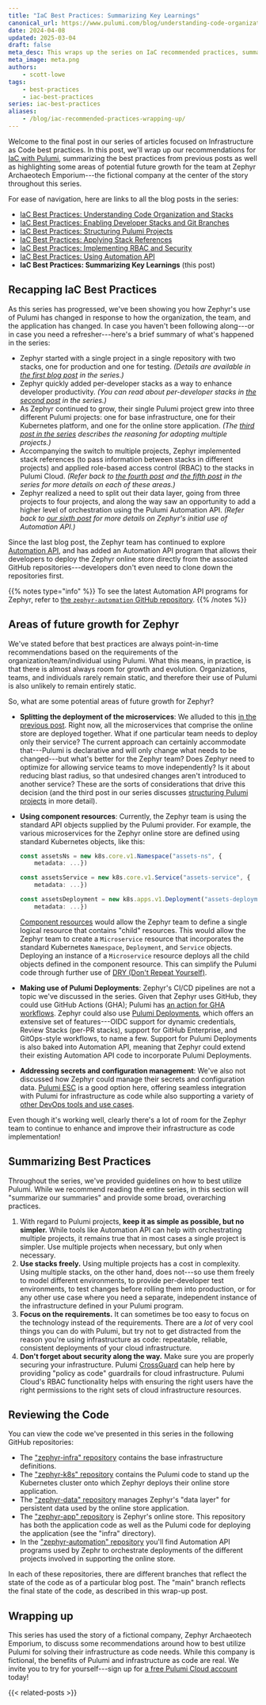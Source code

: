 ```yaml
---
title: "IaC Best Practices: Summarizing Key Learnings"
canonical_url: https://www.pulumi.com/blog/understanding-code-organization-stacks/
date: 2024-04-08
updated: 2025-03-04
draft: false
meta_desc: This wraps up the series on IaC recommended practices, summarizing the previous posts and pointing out areas of future growth for the Zephyr team.
meta_image: meta.png
authors:
    - scott-lowe
tags:
    - best-practices
    - iac-best-practices
series: iac-best-practices
aliases:
    - /blog/iac-recommended-practices-wrapping-up/
---
```


Welcome to the final post in our series of articles focused on Infrastructure as Code best practices. In this post, we'll wrap up our recommendations for [IaC with Pulumi](/product/infrastructure-as-code/), summarizing the best practices from previous posts as well as highlighting some areas of potential future growth for the team at Zephyr Archaeotech Emporium---the fictional company at the center of the story throughout this series.<!--more-->

For ease of navigation, here are links to all the blog posts in the series:

* [IaC Best Practices: Understanding Code Organization and Stacks](/blog/iac-best-practices-understanding-code-organization-stacks/)
* [IaC Best Practices: Enabling Developer Stacks and Git Branches](/blog/iac-best-practices-enabling-developer-stacks-git-branches/)
* [IaC Best Practices: Structuring Pulumi Projects](/blog/iac-best-practices-structuring-pulumi-projects/)
* [IaC Best Practices: Applying Stack References](/blog/iac-best-practices-applying-stack-references/)
* [IaC Best Practices: Implementing RBAC and Security](/blog/iac-best-practices-implementing-rbac-and-security/)
* [IaC Best Practices: Using Automation API](/blog/iac-best-practices-using-automation-api/)
* **IaC Best Practices: Summarizing Key Learnings** (this post)

## Recapping IaC Best Practices

As this series has progressed, we've been showing you how Zephyr's use of Pulumi has changed in response to how the organization, the team, and the application has changed. In case you haven't been following along---or in case you need a refresher---here's a brief summary of what's happened in the series:

* Zephyr started with a single project in a single repository with two stacks, one for production and one for testing. _(Details are available in [the first blog post](/blog/iac-best-practices-understanding-code-organization-stacks/) in the series.)_
* Zephyr quickly added per-developer stacks as a way to enhance developer productivity. _(You can read about per-developer stacks in [the second post](/blog/iac-best-practices-enabling-developer-stacks-git-branches/) in the series.)_
* As Zephyr continued to grow, their single Pulumi project grew into three different Pulumi projects: one for base infrastructure, one for their Kubernetes platform, and one for the online store application. _(The [third post in the series](/blog/iac-best-practices-structuring-pulumi-projects/) describes the reasoning for adopting multiple projects.)_
* Accompanying the switch to multiple projects, Zephyr implemented stack references (to pass information between stacks in different projects) and applied role-based access control (RBAC) to the stacks in Pulumi Cloud. _(Refer back to [the fourth post](/blog/iac-best-practices-applying-stack-references/) and [the fifth post](/blog/iac-best-practices-implementing-rbac-and-security/) in the series for more details on each of these areas.)_
* Zephyr realized a need to split out their data layer, going from three projects to four projects, and along the way saw an opportunity to add a higher level of orchestration using the Pulumi Automation API. _(Refer back to [our sixth post](/blog/iac-best-practices-using-automation-api/) for more details on Zephyr's initial use of Automation API.)_

Since the last blog post, the Zephyr team has continued to explore [Automation API](/docs/using-pulumi/automation-api/), and has added an Automation API program that allows their developers to deploy the Zephyr online store directly from the associated GitHub repositories---developers don't even need to clone down the repositories first.

{{% notes type="info" %}}
To see the latest Automation API programs for Zephyr, refer to [the `zephyr-automation` GitHub repository](https://github.com/pulumi-zephyr/zephyr-automation).
{{% /notes %}}

## Areas of future growth for Zephyr

We've stated before that best practices are always point-in-time recommendations based on the requirements of the organization/team/individual using Pulumi. What this means, in practice, is that there is almost always room for growth and evolution. Organizations, teams, and individuals rarely remain static, and therefore their use of Pulumi is also unlikely to remain entirely static.

So, what are some potential areas of future growth for Zephyr?

* **Splitting the deployment of the microservices**: We alluded to this [in the previous post](/blog/iac-best-practices-using-automation-api/). Right now, all the microservices that comprise the online store are deployed together. What if one particular team needs to deploy only their service? The current approach can certainly accommodate that---Pulumi is declarative and will only change what needs to be changed---but what's better for the Zephyr team? Does Zephyr need to optimize for allowing service teams to move independently? Is it about reducing blast radius, so that undesired changes aren't introduced to another service? These are the sorts of considerations that drive this decision (and the third post in our series discusses [structuring Pulumi projects](/blog/iac-best-practices-structuring-pulumi-projects/) in more detail).
* **Using component resources**: Currently, the Zephyr team is using the standard API objects supplied by the Pulumi provider. For example, the various microservices for the Zephyr online store are defined using standard Kubernetes objects, like this:

    ```typescript
    const assetsNs = new k8s.core.v1.Namespace("assets-ns", {
        metadata: ...})

    const assetsService = new k8s.core.v1.Service("assets-service", {
        metadata: ...})

    const assetsDeployment = new k8s.apps.v1.Deployment("assets-deployment", {
        metadata: ...})
    ```

    [Component resources](/docs/concepts/resources/components/) would allow the Zephyr team to define a single logical resource that contains "child" resources. This would allow the Zephyr team to create a `Microservice` resource that incorporates the standard Kubernetes `Namespace`, `Deployment`, and `Service` objects. Deploying an instance of a `Microservice` resource deploys all the child objects defined in the component resource. This can simplify the Pulumi code through further use of [DRY (Don't Repeat Yourself)](https://en.wikipedia.org/wiki/Don%27t_repeat_yourself).
* **Making use of Pulumi Deployments**: Zephyr's CI/CD pipelines are not a topic we've discussed in the series. Given that Zephyr uses GitHub, they could use GitHub Actions (GHA); Pulumi has [an action for GHA workflows](https://github.com/pulumi/actions). Zephyr could also use [Pulumi Deployments](/product/pulumi-deployments/), which offers an extensive set of features---OIDC support for dynamic credentials, Review Stacks (per-PR stacks), support for GitHub Enterprise, and GitOps-style workflows, to name a few. Support for Pulumi Deployments is also baked into Automation API, meaning that Zephyr could extend their existing Automation API code to incorporate Pulumi Deployments.
* **Addressing secrets and configuration management**: We've also not discussed how Zephyr could manage their secrets and configuration data. [Pulumi ESC](/product/esc/) is a good option here, offering seamless integration with Pulumi for infrastructure as code while also supporting a variety of [other DevOps tools and use cases](/what-is/infrastructure-as-code-for-devops/).

Even though it's working well, clearly there's a lot of room for the Zephyr team to continue to enhance and improve their infrastructure as code implementation!

## Summarizing Best Practices

Throughout the series, we've provided guidelines on how to best utilize Pulumi. While we recommend reading the entire series, in this section will "summarize our summaries" and provide some broad, overarching practices.

1. With regard to Pulumi projects, **keep it as simple as possible, but no simpler.** While tools like Automation API can help with orchestrating multiple projects, it remains true that in most cases a single project is simpler. Use multiple projects when necessary, but only when necessary.
2. **Use stacks freely.** Using multiple projects has a cost in complexity. Using multiple stacks, on the other hand, does not---so use them freely to model different environments, to provide per-developer test environments, to test changes before rolling them into production, or for any other use case where you need a separate, independent instance of the infrastructure defined in your Pulumi program.
3. **Focus on the requirements.** It can sometimes be too easy to focus on the technology instead of the requirements. There are a _lot_ of very cool things you can do with Pulumi, but try not to get distracted from the reason you're using infrastructure as code: repeatable, reliable, consistent deployments of your cloud infrastructure.
4. **Don't forget about security along the way.** Make sure you are properly securing your infrastructure. Pulumi [CrossGuard](/crossguard) can help here by providing "policy as code" guardrails for cloud infrastructure. Pulumi Cloud's RBAC functionality helps with ensuring the right users have the right permissions to the right sets of cloud infrastructure resources.

## Reviewing the Code

You can view the code we've presented in this series in the following GitHub repositories:

* The ["zephyr-infra" repository](https://github.com/pulumi-zephyr/zephyr-infra) contains the base infrastructure definitions.
* The ["zephyr-k8s" repository](https://github.com/pulumi-zephyr/zephyr-k8s) contains the Pulumi code to stand up the Kubernetes cluster onto which Zephyr deploys their online store application.
* The ["zephyr-data" repository](https://github.com/pulumi-zephyr/zephyr-data) manages Zephyr's "data layer" for persistent data used by the online store application.
* The ["zephyr-app" repository](https://github.com/pulumi-zephyr/zephyr-app) is Zephyr's online store. This repository has both the application code as well as the Pulumi code for deploying the application (see the "infra" directory).
* In the ["zephyr-automation" repository](https://github.com/pulumi-zephyr/zephyr-automation) you'll find Automation API programs used by Zephr to orchestrate deployments of the different projects involved in supporting the online store.

In each of these repositories, there are different branches that reflect the state of the code as of a particular blog post. The "main" branch reflects the final state of the code, as described in this wrap-up post.

## Wrapping up

This series has used the story of a fictional company, Zephyr Archaeotech Emporium, to discuss some recommendations around how to best utilize Pulumi for solving their infrastructure as code needs. While this company is fictional, the benefits of Pulumi and infrastructure as code are real. We invite you to try for yourself---sign up for [a free Pulumi Cloud account](https://app.pulumi.com/) today!

{{< related-posts >}}
